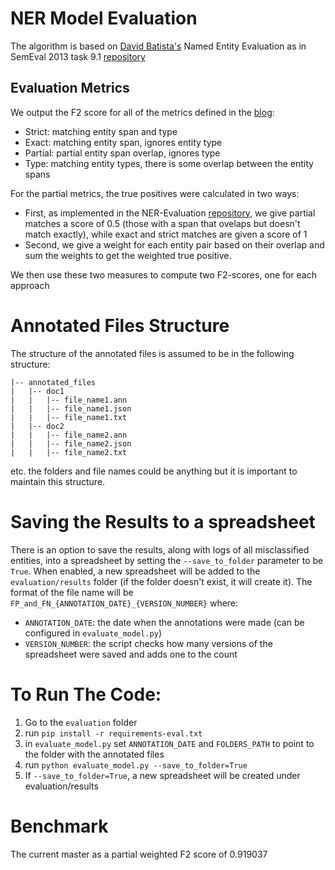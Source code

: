 # NER Model Evaluation
The algorithm is based on [David Batista's](https://www.davidsbatista.net/blog/2018/05/09/Named_Entity_Evaluation/) Named Entity Evaluation as in SemEval 2013 task 9.1 [repository](https://github.com/davidsbatista/NER-Evaluation)

## Evaluation Metrics
We output the F2 score for all of the metrics defined in the [blog](https://www.davidsbatista.net/blog/2018/05/09/Named_Entity_Evaluation/):
* Strict: matching entity span and type
* Exact: matching entity span, ignores entity type
* Partial: partial entity span overlap, ignores type
* Type: matching entity types, there is some overlap between the entity spans

For the partial metrics, the true positives were calculated in two ways:
* First, as implemented in the NER-Evaluation [repository](https://github.com/davidsbatista/NER-Evaluation), we give partial matches a score of 0.5 (those with a span that ovelaps but doesn't match exactly), while exact and strict matches are given a score of 1
* Second, we give a weight for each entity pair based on their overlap and sum the weights to get the weighted true positive.
  
We then use these two measures to compute two F2-scores, one for each approach
# Annotated Files Structure
The structure of the annotated files is assumed to be in the following structure:
```
|-- annotated_files
|   |-- doc1
|   |   |-- file_name1.ann
|   |   |-- file_name1.json
|   |   |-- file_name1.txt
|   |-- doc2
|   |   |-- file_name2.ann
|   |   |-- file_name2.json
|   |   |-- file_name2.txt
```
etc. the folders and file names could be anything but it is important to maintain this structure.

# Saving the Results to a spreadsheet
There is an option to save the results, along with logs of all misclassified entities, into a spreadsheet by setting the `--save_to_folder` parameter to be `True`.
When enabled, a new spreadsheet will be added to the `evaluation/results` folder (if the folder doesn't exist, it will create it). The format of the file name will be `FP_and_FN_{ANNOTATION_DATE}_{VERSION_NUMBER}` where:
* `ANNOTATION_DATE`: the date when the annotations were made (can be configured in `evaluate_model.py`)
* `VERSION_NUMBER`: the script checks how many versions of the spreadsheet were saved and adds one to the count
# To Run The Code:
1. Go to the `evaluation` folder
2. run `pip install -r requirements-eval.txt`
3. in `evaluate_model.py` set `ANNOTATION_DATE` and `FOLDERS_PATH` to point to the folder with the annotated files
4. run `python evaluate_model.py --save_to_folder=True`
5. If `--save_to_folder=True`, a new spreadsheet will be created under evaluation/results

# Benchmark
The current master as a partial weighted F2 score of 0.919037